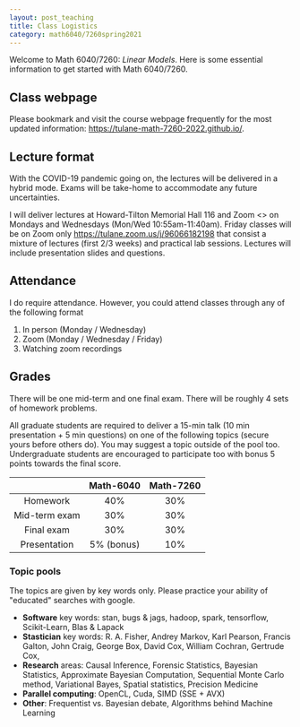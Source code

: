 ```yaml
---
layout: post_teaching
title: Class Logistics
category: math6040/7260spring2021
---
```


Welcome to Math 6040/7260: *Linear Models*. Here is some essential information to get started with Math 6040/7260.

## Class webpage

Please bookmark and visit the course webpage frequently for the most updated information:
<https://tulane-math-7260-2022.github.io/>.

## Lecture format

With the COVID-19 pandemic going on, the lectures will be delivered in a hybrid mode.  Exams will be take-home to accommodate any future uncertainties.

I will deliver lectures at Howard-Tilton Memorial Hall 116 and Zoom <> on Mondays and Wednesdays (Mon/Wed 10:55am-11:40am).  Friday classes will be on Zoom only <https://tulane.zoom.us/j/96066182198> that consist a mixture of lectures (first 2/3 weeks) and practical lab sessions.  Lectures will include presentation slides and questions.

## Attendance

I do require attendance.  However, you could attend classes through any of the following format

1. In person (Monday / Wednesday)
2. Zoom (Monday / Wednesday / Friday)
2. Watching zoom recordings


## Grades

There will be one mid-term and one final exam.  There will be roughly 4 sets of homework problems.

All graduate students are required to deliver a 15-min talk (10 min presentation + 5 min questions) on one of the following topics (secure yours before others do).  You may suggest a topic outside of the pool too.  Undergraduate students are encouraged to participate too with bonus 5 points towards the final score.

|      | Math-6040 | Math-7260|
|:----:|:---------:|:--------:|
|Homework| 40% | 30%|
|Mid-term exam| 30%| 30% |
|Final exam| 30% | 30% |
|Presentation| 5% (bonus) | 10% |

### Topic pools

The topics are given by key words only.  Please practice your ability of "educated" searches with google.

- **Software** key words: stan, bugs & jags, hadoop, spark, tensorflow, Scikit-Learn, Blas & Lapack
- **Stastician** key words: R. A. Fisher, Andrey Markov, Karl Pearson, Francis Galton, John Craig, George Box, David Cox, William Cochran, Gertrude Cox, 
- **Research** areas: Causal Inference, Forensic Statistics, Bayesian Statistics, Approximate Bayesian Computation, Sequential Monte Carlo method, Variational Bayes, Spatial statistics, Precision Medicine
- **Parallel computing**: OpenCL, Cuda, SIMD (SSE + AVX)
- **Other**: Frequentist vs. Bayesian debate, Algorithms behind Machine Learning